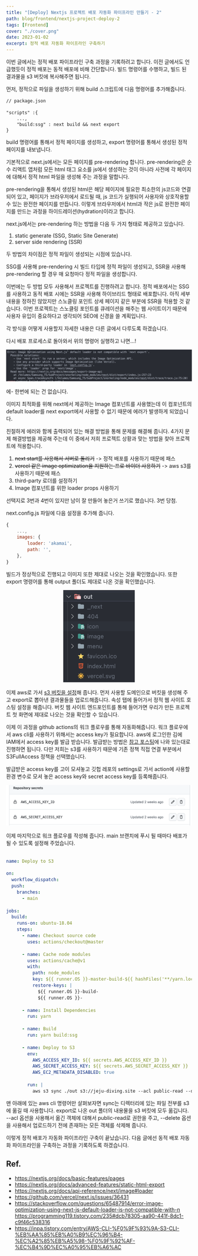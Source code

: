 ```yaml
---
title: "[Deploy] Nextjs 프로젝트 배포 자동화 파이프라인 만들기 - 2"
path: blog/frontend/nextjs-project-deploy-2
tags: [Frontend]
cover: "./cover.png"
date: 2023-01-02
excerpt: 정적 배포 자동화 파이프라인 구축하기
---
```


이번 글에서는 정적 배포 파이프라인 구축 과정을 기록하려고 합니다. 이전 글에서도 언급했듯이 정적 배포는 동적 배포에 비해 간단합니다. 빌드 명령어를 수행하고, 빌드 된 결과물을 s3 버킷에 복사해주면 됩니다.

먼저, 정적으로 파일을 생성하기 위해 build 스크립트에 다음 명령어를 추가해줍니다.
```
// package.json

"scripts" :{
    ...,
    "build:ssg" : next build && next export
}
``` 
build 명령어를 통해서 정적 페이지를 생성하고, export 명령어를 통해서 생성된 정적 페이지를 내보냅니다.

기본적으로 next.js에서는 모든 페이지를 pre-rendering 합니다. pre-rendering은 순수 리액트 앱처럼 모든 html 태그 요소를 js에서 생성하는 것이 아니라 사전에 각 페이지에 대해서 정적 html 파일을 생성해 주는 과정을 말합니다.

 pre-rendering을 통해서 생성된 html은 해당 페이지에 필요한 최소한의 js코드와 연결되어 있고, 페이지가 브라우저에서 로드될 때, js 코드가 실행되어 사용자와 상호작용할 수 있는 완전한 페이지를 만듭니다. 이렇게 브라우저에서 html과 작은 js로 완전한 페이지를 만드는 과정을 하이드레이션(hydration)이라고 합니다. 

 next.js에서는 pre-rendering 하는 방법을 다음 두 가지 형태로 제공하고 있습니다.

 1. static generate (SSG, Static Site Generate)
 2. server side rendering (SSR)

 두 방법의 차이점은 정적 파일이 생성되는 시점에 있습니다. 

 SSG를 사용해 pre-rendering 시 빌드 타입에 정적 파일이 생성되고, SSR을 사용해 pre-rendering 할 경우 매 요청마다 정적 파일을 생성합니다. 

 이번에는 두 방법 모두 사용해서 프로젝트를 진행하려고 합니다. 정적 배포에서는 SSG를 사용하고 동적 배포 시에는 SSR을 사용해 하이브리드 형태로 배포합니다. 아직 세부 내용을 정하진 않았지만 스노클링 포인트 상세 페이지 같은 부분에 SSR을 적용할 것 같습니다. 이번 프로젝트는 스노클링 포인트를 큐레이션을 해주는 웹 사이트이기 때문에 사용자 유입이 중요하다고 생각되어 SEO에 신경을 쓸 계획입니다.

 각 방식을 어떻게 사용할지 자세한 내용은 다른 글에서 다루도록 하겠습니다. 

 다시 배포 프로세스로 돌아와서 위의 명령어 실행하고 나면...!

 ![](./imageError.png)

 에- 한번에 되는 건 없습니다.
 
 이미지 최적화를 위해 next에서 제공하는 Image 컴포넌트를 사용했는데 이 컴포넌트의 default loader를 next export에서 사용할 수 없기 때문에 에러가 발생하게 되었습니다. 

 친절하게 에러와 함께 출력되어 있는 해결 방법을 통해 문제를 해결해 줍니다. 4가지 문제 해결방법을 제공해 주는데 이 중에서 저희 프로젝트 상황과 맞는 방법을 찾아 프로젝트에 적용합니다.

 1. ~~next start를 사용해서 서버로 돌리기~~ -> 정적 배포를 사용하기 때문에 패스 
 2. ~~vercel 같은 image optimization을 지원하는 프로 바이더 사용하기~~ -> aws s3를 사용하기 때문에 패스 
 3. third-party 로더를 설정하기 
 4. Image 컴포넌트를 위한 loader props 사용하기 

선택지로 3번과 4번이 있지만 남이 잘 만들어 놓은거 쓰기로 했습니다. 3번 당첨.

next.config.js 파일에 다음 설정을 추가해 줍니다. 

```javascript
{
    ...,
    images: {
        loader: 'akamai',
        path: '',
    },
}
```
빌드가 정상적으로 진행되고 이미지 또한 제대로 나오는 것을 확인했습니다. 또한 export 명령어를 통해 output 폴더도 제대로 나온 것을 확인했습니다.

<p align="center">
    <img src="./build-export.png" height="250px">
</p>

이제 aws로 가서 [s3 버킷을 설정](https://longtermsad.tistory.com/44)해 줍니다. 먼저 사용할 도메인으로 버킷을 생성해 주고 export로 뽑아낸 결과물들을 업로드해줍니다. 속성 탭에 들어가서 정적 웹 사이트 호스팅 설정을 해줍니다. 버킷 웹 사이트 엔드포인트를 통해 들어가면 우리가 만든 프로젝트 첫 화면에 제대로 나오는 것을 확인할 수 있습니다. 

이제 이 과정을 github actions의 워크 플로우를 통해 자동화해줍니다. 워크 플로우에서 aws cli를 사용하기 위해서는 access key가 필요합니다. aws에 로그인한 김에 IAM에서 access key를 발급 받습니다. 발급받는 방법은 [참고 포스팅](https://lannstark.tistory.com/66)에 나와 있는대로 진행하면 됩니다. 다만 저희는 s3를 사용하기 때문에 기존 정책 직접 연결 부분에서 S3FullAccess 정책을 선택했습니다.

발급받은 access key를 고이 모셔놓고 깃헙 레포의 settings로 가서 action에 사용할 환경 변수로 모셔 놓은 access key와 secret access key를 등록해줍니다.

![](./actions-secret.png)

이제 마지막으로 워크 플로우를 작성해 줍니다. main 브랜치에 푸시 될 때마다 배포가 될 수 있도록 설정해 주었습니다.

```yml

name: Deploy to S3

on:
  workflow_dispatch:
  push:
    branches:
      - main    

jobs:
  build:
    runs-on: ubuntu-18.04
    steps:
      - name: Checkout source code
        uses: actions/checkout@master

      - name: Cache node modules  
        uses: actions/cache@v1
        with:
          path: node_modules
          key: ${{ runner.OS }}-master-build-${{ hashFiles('**/yarn.lock') }}
          restore-keys: |
            ${{ runner.OS }}-build-
            ${{ runner.OS }}-

      - name: Install Dependencies
        run: yarn

      - name: Build
        run: yarn build:ssg

      - name: Deploy to S3
        env:
          AWS_ACCESS_KEY_ID: ${{ secrets.AWS_ACCESS_KEY_ID }}
          AWS_SECRET_ACCESS_KEY: ${{ secrets.AWS_SECRET_ACCESS_KEY }}
          AWS_EC2_METADATA_DISABLED: true

        run: |
          aws s3 sync ./out s3://jeju-diving.site --acl public-read --delete
```
맨 아래에 있는 aws cli 명령어만 살펴보자면 sync는 디렉터리에 있는 파일 전부를 s3에 옮길 때 사용합니다. export로 나온 out 폴더의 내용물을 s3 버킷에 모두 옮깁니다. --acl 옵션을 사용해서 옮긴 객체에 대해서 public-read로 권한을 주고, --delete 옵션을 사용해서 업로드하기 전에 존재하는 모든 객체를 삭제해 줍니다.


이렇게 정적 배포가 자동화 파이프라인 구축이 끝났습니다. 다음 글에선 동적 배포 자동화 파이프라인을 구축하는 과정을 기록하도록 하겠습니다.


 ## Ref.
 - https://nextjs.org/docs/basic-features/pages
 - https://nextjs.org/docs/advanced-features/static-html-export
 - https://nextjs.org/docs/api-reference/next/image#loader
 - https://github.com/vercel/next.js/issues/36431
 - https://stackoverflow.com/questions/65487914/error-image-optimization-using-next-js-default-loader-is-not-compatible-with-n
 https://programming119.tistory.com/235#dcb78305-aa90-441f-8dc1-c9f46c538316
 - https://inpa.tistory.com/entry/AWS-CLI-%F0%9F%93%9A-S3-CLI-%EB%AA%85%EB%A0%B9%EC%96%B4-%EC%A2%85%EB%A5%98-%F0%9F%92%AF-%EC%B4%9D%EC%A0%95%EB%A6%AC